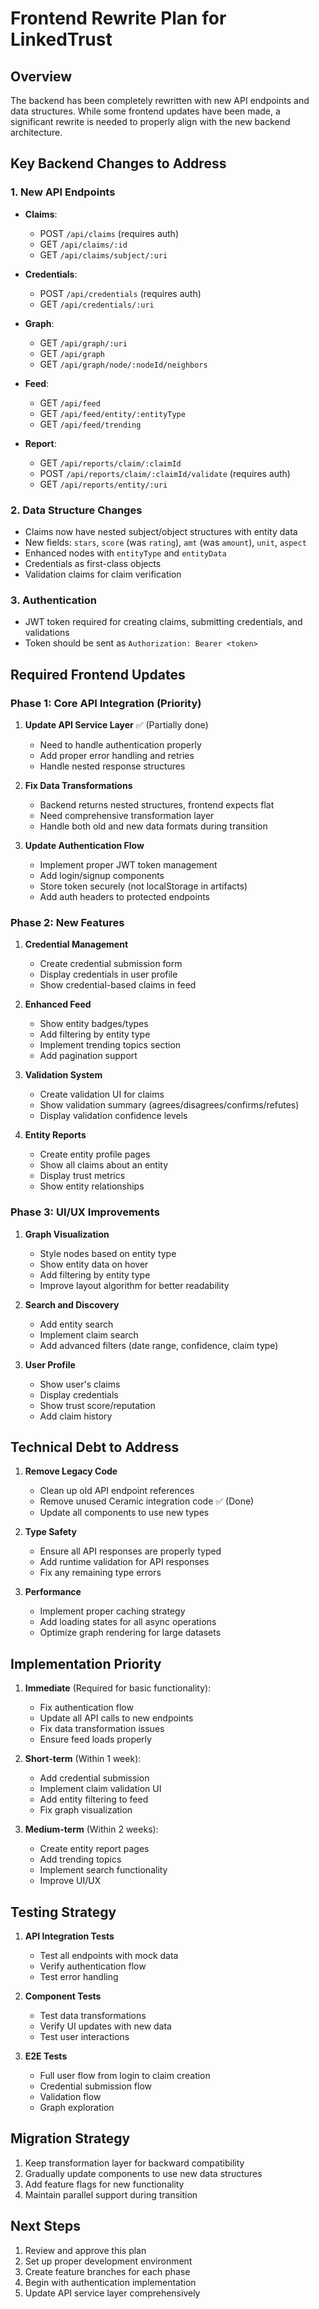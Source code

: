 # Frontend Rewrite Plan for LinkedTrust

## Overview
The backend has been completely rewritten with new API endpoints and data structures. While some frontend updates have been made, a significant rewrite is needed to properly align with the new backend architecture.

## Key Backend Changes to Address

### 1. New API Endpoints
- **Claims**: 
  - POST `/api/claims` (requires auth)
  - GET `/api/claims/:id`
  - GET `/api/claims/subject/:uri`
  
- **Credentials**:
  - POST `/api/credentials` (requires auth)
  - GET `/api/credentials/:uri`
  
- **Graph**:
  - GET `/api/graph/:uri`
  - GET `/api/graph`
  - GET `/api/graph/node/:nodeId/neighbors`
  
- **Feed**:
  - GET `/api/feed`
  - GET `/api/feed/entity/:entityType`
  - GET `/api/feed/trending`
  
- **Report**:
  - GET `/api/reports/claim/:claimId`
  - POST `/api/reports/claim/:claimId/validate` (requires auth)
  - GET `/api/reports/entity/:uri`

### 2. Data Structure Changes
- Claims now have nested subject/object structures with entity data
- New fields: `stars`, `score` (was `rating`), `amt` (was `amount`), `unit`, `aspect`
- Enhanced nodes with `entityType` and `entityData`
- Credentials as first-class objects
- Validation claims for claim verification

### 3. Authentication
- JWT token required for creating claims, submitting credentials, and validations
- Token should be sent as `Authorization: Bearer <token>`

## Required Frontend Updates

### Phase 1: Core API Integration (Priority)

1. **Update API Service Layer** ✅ (Partially done)
   - Need to handle authentication properly
   - Add proper error handling and retries
   - Handle nested response structures

2. **Fix Data Transformations**
   - Backend returns nested structures, frontend expects flat
   - Need comprehensive transformation layer
   - Handle both old and new data formats during transition

3. **Update Authentication Flow**
   - Implement proper JWT token management
   - Add login/signup components
   - Store token securely (not localStorage in artifacts)
   - Add auth headers to protected endpoints

### Phase 2: New Features

1. **Credential Management**
   - Create credential submission form
   - Display credentials in user profile
   - Show credential-based claims in feed

2. **Enhanced Feed**
   - Show entity badges/types
   - Add filtering by entity type
   - Implement trending topics section
   - Add pagination support

3. **Validation System**
   - Create validation UI for claims
   - Show validation summary (agrees/disagrees/confirms/refutes)
   - Display validation confidence levels

4. **Entity Reports**
   - Create entity profile pages
   - Show all claims about an entity
   - Display trust metrics
   - Show entity relationships

### Phase 3: UI/UX Improvements

1. **Graph Visualization**
   - Style nodes based on entity type
   - Show entity data on hover
   - Add filtering by entity type
   - Improve layout algorithm for better readability

2. **Search and Discovery**
   - Add entity search
   - Implement claim search
   - Add advanced filters (date range, confidence, claim type)

3. **User Profile**
   - Show user's claims
   - Display credentials
   - Show trust score/reputation
   - Add claim history

## Technical Debt to Address

1. **Remove Legacy Code**
   - Clean up old API endpoint references
   - Remove unused Ceramic integration code ✅ (Done)
   - Update all components to use new types

2. **Type Safety**
   - Ensure all API responses are properly typed
   - Add runtime validation for API responses
   - Fix any remaining type errors

3. **Performance**
   - Implement proper caching strategy
   - Add loading states for all async operations
   - Optimize graph rendering for large datasets

## Implementation Priority

1. **Immediate** (Required for basic functionality):
   - Fix authentication flow
   - Update all API calls to new endpoints
   - Fix data transformation issues
   - Ensure feed loads properly

2. **Short-term** (Within 1 week):
   - Add credential submission
   - Implement claim validation UI
   - Add entity filtering to feed
   - Fix graph visualization

3. **Medium-term** (Within 2 weeks):
   - Create entity report pages
   - Add trending topics
   - Implement search functionality
   - Improve UI/UX

## Testing Strategy

1. **API Integration Tests**
   - Test all endpoints with mock data
   - Verify authentication flow
   - Test error handling

2. **Component Tests**
   - Test data transformations
   - Verify UI updates with new data
   - Test user interactions

3. **E2E Tests**
   - Full user flow from login to claim creation
   - Credential submission flow
   - Validation flow
   - Graph exploration

## Migration Strategy

1. Keep transformation layer for backward compatibility
2. Gradually update components to use new data structures
3. Add feature flags for new functionality
4. Maintain parallel support during transition

## Next Steps

1. Review and approve this plan
2. Set up proper development environment
3. Create feature branches for each phase
4. Begin with authentication implementation
5. Update API service layer comprehensively
